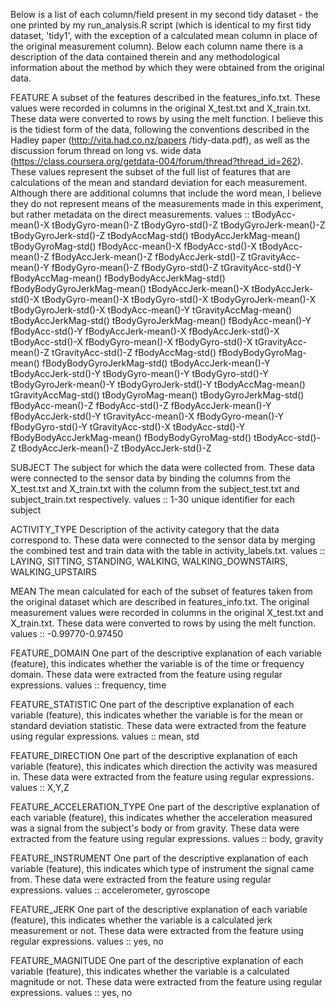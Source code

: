Below is a list of each column/field present in my second tidy dataset - the one printed
by my run_analysis.R script (which is identical to my first tidy dataset, 'tidy1', with the 
exception of a calculated mean column in place of the original measurement column). Below 
each column name there is a description of the data contained therein and any 
methodological information about the method by which they were obtained from the 
original data.

FEATURE
  A subset of the features described in the features_info.txt. These values were recorded 
  in columns in the original X_test.txt and X_train.txt. These data were converted to 
  rows by using the melt function. I believe this is the tidiest form of the data,
  following the conventions described in the Hadley paper (http://vita.had.co.nz/papers
  /tidy-data.pdf), as well as the discussion forum thread on long vs. wide data 
  (https://class.coursera.org/getdata-004/forum/thread?thread_id=262). 
  These values represent the subset of the full list of features that are calculations of 
  the mean and standard deviation for each measurement. Although there are additional 
  columns that include the word mean, I believe they do not represent means of the 
  measurements made in this experiment, but rather metadata on the direct measurements. 
  values ::
  tBodyAcc-mean()-X
  tBodyGyro-mean()-Z
  tBodyGyro-std()-Z
  tBodyGyroJerk-mean()-Z
  tBodyGyroJerk-std()-Z
  tBodyAccMag-std()
  tBodyAccJerkMag-mean()
  tBodyGyroMag-std()
  fBodyAcc-mean()-X
  fBodyAcc-std()-X
  tBodyAcc-mean()-Z
  fBodyAccJerk-mean()-Z
  fBodyAccJerk-std()-Z
  tGravityAcc-mean()-Y
  fBodyGyro-mean()-Z
  fBodyGyro-std()-Z
  tGravityAcc-std()-Y
  fBodyAccMag-mean()
  fBodyBodyAccJerkMag-std()
  fBodyBodyGyroJerkMag-mean()
  tBodyAccJerk-mean()-X
  tBodyAccJerk-std()-X
  tBodyGyro-mean()-X
  tBodyGyro-std()-X
  tBodyGyroJerk-mean()-X
  tBodyGyroJerk-std()-X
  tBodyAcc-mean()-Y
  tGravityAccMag-mean()
  tBodyAccJerkMag-std()
  tBodyGyroJerkMag-mean()
  fBodyAcc-mean()-Y
  fBodyAcc-std()-Y
  fBodyAccJerk-mean()-X
  fBodyAccJerk-std()-X
  tBodyAcc-std()-X
  fBodyGyro-mean()-X
  fBodyGyro-std()-X
  tGravityAcc-mean()-Z
  tGravityAcc-std()-Z
  fBodyAccMag-std()
  fBodyBodyGyroMag-mean()
  fBodyBodyGyroJerkMag-std()
  tBodyAccJerk-mean()-Y
  tBodyAccJerk-std()-Y
  tBodyGyro-mean()-Y
  tBodyGyro-std()-Y
  tBodyGyroJerk-mean()-Y
  tBodyGyroJerk-std()-Y
  tBodyAccMag-mean()
  tGravityAccMag-std()
  tBodyGyroMag-mean()
  tBodyGyroJerkMag-std()
  fBodyAcc-mean()-Z
  fBodyAcc-std()-Z
  fBodyAccJerk-mean()-Y
  fBodyAccJerk-std()-Y
  tGravityAcc-mean()-X
  fBodyGyro-mean()-Y
  fBodyGyro-std()-Y
  tGravityAcc-std()-X
  tBodyAcc-std()-Y
  fBodyBodyAccJerkMag-mean()
  fBodyBodyGyroMag-std()
  tBodyAcc-std()-Z
  tBodyAccJerk-mean()-Z
  tBodyAccJerk-std()-Z

SUBJECT
  The subject for which the data were collected from. These data were connected to the 
  sensor data by binding the columns from the X_test.txt and X_train.txt with the 
  column from the subject_test.txt and subject_train.txt respectively.
  values :: 1-30 unique identifier for each subject

ACTIVITY_TYPE
  Description of the activity category that the data correspond to. These data were
  connected to the sensor data by merging the combined test and train data with the
  table in activity_labels.txt. 
  values :: LAYING, SITTING, STANDING, WALKING,  WALKING_DOWNSTAIRS,  WALKING_UPSTAIRS

MEAN
  The mean calculated for each of the subset of features taken from the original dataset
  which are described in features_info.txt. The original measurement values were 
  recorded in columns in the original X_test.txt and X_train.txt. These 
  data were converted to rows by using the melt function. 
  values :: -0.99770-0.97450

FEATURE_DOMAIN
  One part of the descriptive explanation of each variable (feature), this indicates 
  whether the variable is of the time or frequency domain. These data were extracted
  from the feature using regular expressions.
  values :: frequency, time
  
FEATURE_STATISTIC
  One part of the descriptive explanation of each variable (feature), this indicates 
  whether the variable is for the mean or standard deviation statistic. These data were 
  extracted from the feature using regular expressions.
  values :: mean, std

FEATURE_DIRECTION
  One part of the descriptive explanation of each variable (feature), this indicates 
  which direction the activity was measured in. These data were extracted  from the
  feature using regular expressions.
  values :: X,Y,Z

FEATURE_ACCELERATION_TYPE
  One part of the descriptive explanation of each variable (feature), this indicates 
  whether the acceleration measured was a signal from the subject's body or from
  gravity. These data were extracted from the feature using regular expressions.
  values :: body, gravity
  
FEATURE_INSTRUMENT
  One part of the descriptive explanation of each variable (feature), this indicates 
  which type of instrument the signal came from. These data were extracted
  from the feature using regular expressions.
  values :: accelerometer, gyroscope
  
FEATURE_JERK
  One part of the descriptive explanation of each variable (feature), this indicates 
  whether the variable is a calculated jerk measurement or not. These data were 
  extracted from the feature using regular expressions.
  values :: yes, no
  
FEATURE_MAGNITUDE
  One part of the descriptive explanation of each variable (feature), this indicates 
  whether the variable is a calculated magnitude or not. These data were extracted
  from the feature using regular expressions.
  values :: yes, no